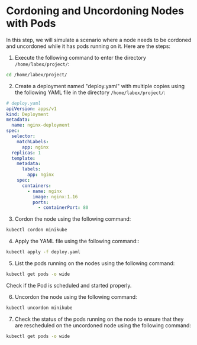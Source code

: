 # Cordoning and Uncordoning Nodes with Pods

In this step, we will simulate a scenario where a node needs to be cordoned and uncordoned while it has pods running on it. Here are the steps:

1. Execute the following command to enter the directory `/home/labex/project/`:

```bash
cd /home/labex/project/
```

2. Create a deployment named "deploy.yaml" with multiple copies using the following YAML file in the directory `/home/labex/project/`:

```yaml
# deploy.yaml
apiVersion: apps/v1
kind: Deployment
metadata:
  name: nginx-deployment
spec:
  selector:
    matchLabels:
      app: nginx
  replicas: 1
  template:
    metadata:
      labels:
        app: nginx
    spec:
      containers:
        - name: nginx
          image: nginx:1.16
          ports:
            - containerPort: 80
```

3. Cordon the node using the following command:

```bash
kubectl cordon minikube
```

4. Apply the YAML file using the following command::

```bash
kubectl apply -f deploy.yaml
```

5. List the pods running on the nodes using the following command:

```bash
kubectl get pods -o wide
```

Check if the Pod is scheduled and started properly.

6. Uncordon the node using the following command:

```bash
kubectl uncordon minikube
```

7. Check the status of the pods running on the node to ensure that they are rescheduled on the uncordoned node using the following command:

```bash
kubectl get pods -o wide
```
